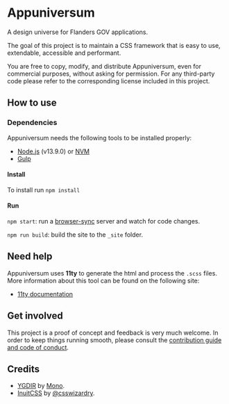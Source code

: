 # Appuniversum

A design universe for Flanders GOV applications.

The goal of this project is to maintain a CSS framework that is easy to use, extendable, accessible and performant.

You are free to copy, modify, and distribute Appuniversum, even for commercial purposes, without asking for permission. For any third-party code please refer to the corresponding license included in this project.

## How to use

### Dependencies
Appuniversum needs the following tools to be installed properly:
- [Node.js](https://nodejs.org/en/) (v13.9.0) or [NVM](https://github.com/creationix/nvm)
- [Gulp](http://gulpjs.com/)

#### Install
To install run `npm install`

#### Run

`npm start`: run a [browser-sync](https://www.browsersync.io/) server and watch for code changes.

`npm run build`: build the site to the `_site` folder.

## Need help
Appuniversum uses **11ty** to generate the html and process the `.scss` files. More information about this tool can be found on the following site:
- [11ty documentation](https://www.11ty.io/docs/)

## Get involved

This project is a proof of concept and feedback is very much welcome. In order to keep things running smooth, please consult the [contribution guide and code of conduct](https://github.com/appuniversum/appuniversum.github.io/blob/master/CONTRIBUTING.md).

## Credits
- [YGDIR](https://github.com/mono-company/ygdir) by [Mono](https://mono.company/).
- [InuitCSS](https://github.com/inuitcss/inuitcss) by [@csswizardry](https://twitter.com/csswizardry).
